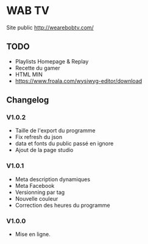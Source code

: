 # WAB TV

Site public http://wearebobtv.com/

## TODO
- Playlists Homepage & Replay
- Recette du gamer
- HTML MIN
- https://www.froala.com/wysiwyg-editor/download 
 
## Changelog

### V1.0.2
- Taille de l'export du programme
- Fix refresh du json
- data et fonts du public passé en ignore
- Ajout de la page studio
### V1.0.1
- Meta description dynamiques
- Meta Facebook
- Versionning par tag
- Nouvelle couleur
- Correction des heures du programme
### V1.0.0
- Mise en ligne.